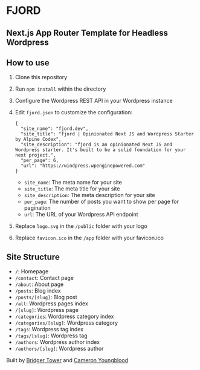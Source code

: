 # **FJORD**

## **Next.js App Router Template for Headless Wordpress**

## How to use

1. Clone this repository
2. Run `npm install` within the directory
3. Configure the Wordpress REST API in your Wordpress instance
4. Edit `fjord.json` to customize the configuration:

    ```
    {
      "site_name": "fjord.dev",
      "site_title": "fjord | Opinionated Next JS and Wordpress Starter by Alpine Codex",
      "site_description": "fjord is an opinionated Next JS and Wordpress starter. It's built to be a solid foundation for your next project.",
      "per_page": 6,
      "url": "https://windpress.wpenginepowered.com"
   }
   ```

   - `site_name`: The meta name for your site
   - `site_title`: The meta title for your site
   - `site_description`: The meta description for your site
   - `per_page`: The number of posts you want to show per page for pagination
   - `url`: The URL of your Wordpress API endpoint

5. Replace `logo.svg` in the `/public` folder with your logo
6. Replace `favicon.ico` in the `/app` folder with your favicon.ico

## Site Structure

- `/`: Homepage
- `/contact`: Contact page
- `/about`: About page
- `/posts`: Blog index
- `/posts/[slug]`: Blog post
- `/all`: Wordpress pages index
- `/[slug]`: Wordpress page
- `/categories`: Wordpress category index
- `/categories/[slug]`: Wordpress category
- `/tags`: Wordpress tag index
- `/tags/[slug]`: Wordpress tag
- `/authors`: Wordpress author index
- `/authors/[slug]`: Wordpress author

Built by [Bridger Tower](https://bridger.to) and [Cameron Youngblood](https://cameronyoungblood.com)
